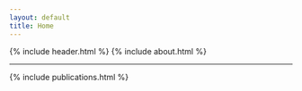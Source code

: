 ```yaml
---
layout: default
title: Home
---
```

{% include header.html %}
{% include about.html %}
<hr>
{% include publications.html %}
